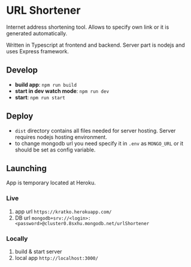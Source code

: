 # URL Shortener
Internet address shortening tool.
Allows to specify own link or it is generated automatically.

Written in Typescript at frontend and backend. Server part is nodejs and uses Express framework.


## Develop

 - **build app**: `npm run build`
 - **start in dev watch mode**: `npm run dev`
 - **start**: `npm run start`

## Deploy
 - `dist` directory contains all files needed for server hosting. Server requires nodejs hosting environment.
 - to change mongodb url you need specify it in `.env` as `MONGO_URL` or it should be set as config variable.

## Launching
App is temporary located at Heroku.

### Live

 1. app url `https://kratko.herokuapp.com/`
 3. DB url `mongodb+srv://<login>:<password>@cluster0.8sxhu.mongodb.net/urlShortener`

### Locally
 1. build & start server
 2. local app `http://localhost:3000/`
